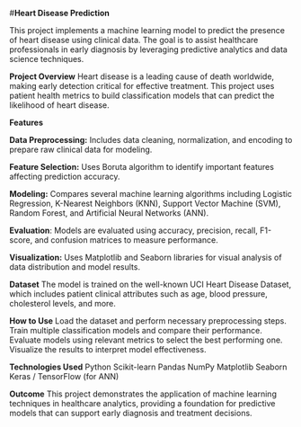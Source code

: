 
#**Heart Disease Prediction**

This project implements a machine learning model to predict the presence of heart disease using clinical data. The goal is to assist healthcare professionals in early diagnosis by leveraging predictive analytics and data science techniques.

**Project Overview**
Heart disease is a leading cause of death worldwide, making early detection critical for effective treatment. This project uses patient health metrics to build classification models that can predict the likelihood of heart disease.

**Features**

**Data Preprocessing:** Includes data cleaning, normalization, and encoding to prepare raw clinical data for modeling.

**Feature Selection:** Uses Boruta algorithm to identify important features affecting prediction accuracy.

**Modeling:** Compares several machine learning algorithms including Logistic Regression, K-Nearest Neighbors (KNN), Support Vector Machine (SVM), Random Forest, and Artificial Neural Networks (ANN).

**Evaluation**: Models are evaluated using accuracy, precision, recall, F1-score, and confusion matrices to measure performance.

**Visualization:** Uses Matplotlib and Seaborn libraries for visual analysis of data distribution and model results.

**Dataset**
The model is trained on the well-known UCI Heart Disease Dataset, which includes patient clinical attributes such as age, blood pressure, cholesterol levels, and more.

**How to Use**
Load the dataset and perform necessary preprocessing steps.
Train multiple classification models and compare their performance.
Evaluate models using relevant metrics to select the best performing one.
Visualize the results to interpret model effectiveness.

**Technologies Used**
Python
Scikit-learn
Pandas
NumPy
Matplotlib
Seaborn
Keras / TensorFlow (for ANN)

**Outcome**
This project demonstrates the application of machine learning techniques in healthcare analytics, providing a foundation for predictive models that can support early diagnosis and treatment decisions.

